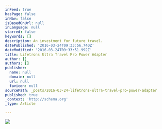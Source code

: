 ```yaml
---
inFeed: true
hasPage: false
inNav: false
isBasedOnUrl: null
inLanguage: null
starred: false
keywords: []
description: An investment for future travel.
datePublished: '2016-03-24T09:33:56.740Z'
dateModified: '2016-03-24T09:33:51.992Z'
title: Lifetrons Ultra Travel Pro Power Adapter
author: []
authors: []
publisher:
  name: null
  domain: null
  url: null
  favicon: null
sourcePath: _posts/2016-03-24-lifetrons-ultra-travel-pro-power-adapter.md
published: true
_context: 'http://schema.org'
_type: Article

---
```

![](https://the-grid-user-content.s3-us-west-2.amazonaws.com/6b14a45d-8e61-402e-9841-e25631379f19.jpg)